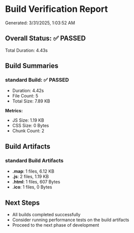 # Build Verification Report

Generated: 3/31/2025, 1:03:52 AM

## Overall Status: ✅ PASSED

Total Duration: 4.43s

## Build Summaries

### standard Build: ✅ PASSED

- Duration: 4.42s
- File Count: 5
- Total Size: 7.89 KB

**Metrics:**
- JS Size: 1.19 KB
- CSS Size: 0 Bytes
- Chunk Count: 2

## Build Artifacts

### standard Build Artifacts

- **.map**: 1 files, 6.12 KB
- **.js**: 2 files, 1.19 KB
- **.html**: 1 files, 607 Bytes
- **.ico**: 1 files, 0 Bytes

## Next Steps

- All builds completed successfully
- Consider running performance tests on the build artifacts
- Proceed to the next phase of development
